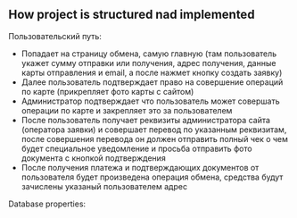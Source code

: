 ## How project is structured nad implemented

Пользовательский путь:

- Попадает на страницу обмена, самую главную (там пользователь укажет сумму отправки или получения, адрес получения, данные карты отправления и email, а после нажмет кнопку создать заявку)
- Далее пользователь подтверждает право на совершение операций по карте (прикрепляет фото карты с сайтом)
- Администратор подтверждает что пользователь может совершать операции по карте и закрепляет это за пользователем
- После пользователь получает реквизиты администратора сайта (оператора заявки) и совершает перевод по указанным реквизитам, после совершения перевода он должен отправить полный чек о чем будет специальное уведомление и просьба отправить фото документа с кнопкой подтверждения
- После получения платежа и подтверждающих документов от пользователя будет произведена операция обмена, средства будут зачислены указаный пользователем адрес

Database properties:

